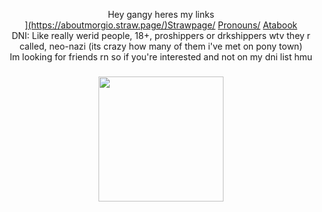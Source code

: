 <p align="center">Hey gangy heres my links <br>
<a href="[https://allaboutmorgio.straw.page/">](https://aboutmorgio.straw.page/)Strawpage/</a>
<a href="https://en.pronouns.page/@Morgio">Pronouns/</a>
<a href="https://morgio.atabook.org/">Atabook</a><br>
DNI: Like really werid people, 18+, proshippers or drkshippers wtv they r called, neo-nazi (its crazy how many of them i've met on pony town)<br>
  Im looking for friends rn so if you're interested and not on my dni list hmu
</p>

###

<div align="center">
  <img height="200" src="https://i.pinimg.com/736x/2e/14/43/2e14430b02b1f4c520eae67d3f83c370.jpg"  />
</div>

###
